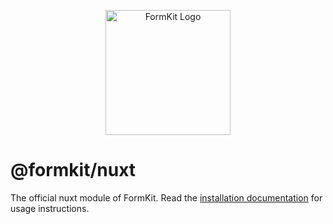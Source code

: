 <p align="center"><a href="https://www.formkit.com" target="_blank" rel="noopener noreferrer"><img width="200" src="https://cdn.formk.it/brand-assets/formkit-logo.png" alt="FormKit Logo"></a></p>

# @formkit/nuxt

The official nuxt module of FormKit. Read the [installation documentation](https://www.formkit.com/essentials/installation#nuxt) for usage instructions.

